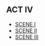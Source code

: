## ACT IV

- [SCENE I](./act04/scene01.md)
- [SCENE II](./act04/scene02.md)
- [SCENE III](./act04/scene03.md)
